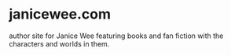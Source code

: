# janicewee.com
author site for Janice Wee featuring books and fan fiction with the characters and worlds in them.
